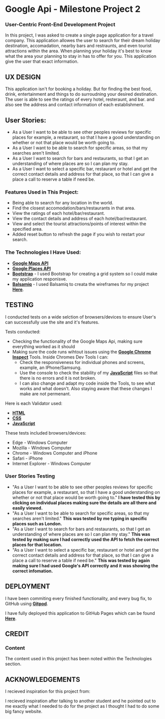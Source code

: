 # Google Api - Milestone Project 2

### User-Centric Front-End Development Project

In this project, I was asked to create a single page application for a travel company. This application allowes the user to search for their dream holiday destination, accomadation,
nearby bars and restraunts, and even tourist attractions within the area. When planning your holiday it's best to know what the area your planning to stay in has to offer for you. 
This application give the user that exact information.

## UX DESIGN

This application isn't for booking a holiday. But for finding the best food, drink, entertainment and things to do surroudning your desired destination. The user is able to see the ratings of every hotel,
resteraunt, and bar. and also see the address and contact information of each establishment.

## User Stories:

- As a User I want to be able to see other peoples reviews for specific places for example, a restaurant, so that I have a good understanding on whether or not that place would be worth going to.
- As a User I want to be able to search for specific areas, so that my searches aren't limited.
- As a User I want to search for bars and restaurants, so that I get an understanding of where places are so I can plan my stay.
- As a User I want to select a specific bar, restaurant or hotel and get the correct contact details and address for that place, so that I can give a place a call to reserve a table if need be.

### Features Used in This Project:

- Being able to search for any location in the world.
- Find the closest accomodation/bars/restaurants in that area.
- View the ratings of each hotel/bar/restaurant.
- View the contact details and address of each hotel/bar/restaurant.
- View and select the tourist attractions/points of interest within the specified area.
- Added reset button to refresh the page if you wish to restart your search.

### The Technologies I Have Used:

- **[Google Maps API](https://developers.google.com/maps/)**
- **[Google Places API](https://developers.google.com/places/web-service/intro)**
- **[Bootstrap](https://getbootstrap.com/)** - I used Bootstrap for creating a grid system so I could make my application responisve.
- **[Balsamiq](https://balsamiq.com/)** - I used Balsamiq to creata the wireframes for my project **[Here](https://github.com/Azza434/IFDMilestoneProject/tree/master/wireframe)**.

## TESTING

I conducted tests on a wide selction of browsers/devices to ensure User's can successfully use the site and it's features.

Tests conducted:

- Checking the functionality of the Google Maps Api, making sure everything worked as it should
- Making sure the code runs wihtout issues using the **[Google Chrome Inspect](https://developers.google.com/web/tools/chrome-devtools/shortcuts)** Tools.
Inside Chromes Dev Tools I can:
    - Check the responsiveness for individual phones and screens, example, an IPhone/Samsung.
    - Use the console to check the stability of my **[JavaScript](https://en.wikipedia.org/wiki/JavaScript)** files so that there is no errors and it is not broken.
    - I can also change and adapt my code inside the Tools, to see what works and what doesn't. Also staying aware that these changes I make are not permenant.

Here is each Validator used:

- **[HTML](https://html5.validator.nu/)**
- **[CSS](https://jigsaw.w3.org/css-validator/)**
- **[JavaScript](http://esprima.org/demo/validate.html)**


These tests included browsers/devices:

- Edge - Windows Computer
- Mozilla - Windows Computer
- Chrome - Windows Computer and iPhone
- Safari - iPhone
- Internet Explorer - Windows Computer

### User Stories Testing

- "As a User I want to be able to see other peoples reviews for specific places for example, a restaurant, so that I have a good understanding on whether or not that place would be worth going to." 
**I have tested this by clicking on individual places making sure the details are all there and easily viewed.**
- "As a User I want to be able to search for specific areas, so that my searches aren't limited." 
**This was tested by me typing in specific places such as London.**
- "As a User I want to search for bars and restaurants, so that I get an understanding of where places are so I can plan my stay."
**This was tested by making sure I had correctly used the API to fetch the correct places for that location.**
- "As a User I want to select a specific bar, restaurant or hotel and get the correct contact details and address for that place, so that I can give a place a call to reserve a table if need be."
**This was tested by again making sure I had used Google's API correctly and it was showing the correct infomation.**

## DEPLOYMENT

I have been commiting every finished functionality, and every bug fix, to GitHub using **[Gitpod](https://gitpod.io/workspaces/)**.

I have fully deployed this application to GitHub Pages which can be found **[Here](https://azza434.github.io/IFDMilestoneProject/.)**.

## CREDIT

### Content

The content used in this project has been noted within the Technologies section.

## ACKNOWLEDGEMENTS

I recieved inspiration for this project from:

I recieved inspiration after talking to another student and he pointed out to me exactly what I needed to do for the project
as I thought I had to do some big fancy website.
